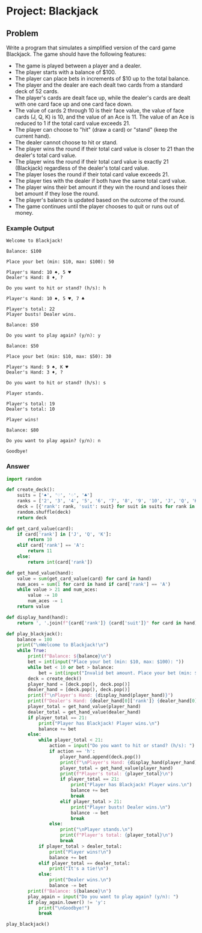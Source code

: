 # Project: Blackjack

## Problem

Write a program that simulates a simplified version of the card game Blackjack. The game should have the following features:

- The game is played between a player and a dealer.
- The player starts with a balance of $100.
- The player can place bets in increments of $10 up to the total balance.
- The player and the dealer are each dealt two cards from a standard deck of 52 cards.
- The player's cards are dealt face up, while the dealer's cards are dealt with one card face up and one card face down.
- The value of cards 2 through 10 is their face value, the value of face cards (J, Q, K) is 10, and the value of an Ace is 11. The value of an Ace is reduced to 1 if the total card value exceeds 21.
- The player can choose to "hit" (draw a card) or "stand" (keep the current hand).
- The dealer cannot choose to hit or stand.
- The player wins the round if their total card value is closer to 21 than the dealer's total card value.
- The player wins the round if their total card value is exactly 21 (Blackjack) regardless of the dealer's total card value.
- The player loses the round if their total card value exceeds 21.
- The player ties with the dealer if both have the same total card value.
- The player wins their bet amount if they win the round and loses their bet amount if they lose the round.
- The player's balance is updated based on the outcome of the round.
- The game continues until the player chooses to quit or runs out of money.

### Example Output

```
Welcome to Blackjack!

Balance: $100

Place your bet (min: $10, max: $100): 50

Player's Hand: 10 ♠, 5 ♥
Dealer's Hand: 8 ♦, ?

Do you want to hit or stand? (h/s): h

Player's Hand: 10 ♠, 5 ♥, 7 ♣

Player's total: 22
Player busts! Dealer wins.

Balance: $50

Do you want to play again? (y/n): y

Balance: $50

Place your bet (min: $10, max: $50): 30

Player's Hand: 9 ♠, K ♥
Dealer's Hand: 3 ♦, ?

Do you want to hit or stand? (h/s): s

Player stands.

Player's total: 19
Dealer's total: 10

Player wins!

Balance: $80

Do you want to play again? (y/n): n

Goodbye!
```

### Answer

```python
import random

def create_deck():
    suits = ['♠', '♡', '♢', '♣']
    ranks = ['2', '3', '4', '5', '6', '7', '8', '9', '10', 'J', 'Q', 'K', 'A']
    deck = [{'rank': rank, 'suit': suit} for suit in suits for rank in ranks]
    random.shuffle(deck)
    return deck

def get_card_value(card):
    if card['rank'] in ['J', 'Q', 'K']:
        return 10
    elif card['rank'] == 'A':
        return 11
    else:
        return int(card['rank'])

def get_hand_value(hand):
    value = sum(get_card_value(card) for card in hand)
    num_aces = sum(1 for card in hand if card['rank'] == 'A')
    while value > 21 and num_aces:
        value -= 10
        num_aces -= 1
    return value

def display_hand(hand):
    return ', '.join(f"{card['rank']} {card['suit']}" for card in hand)

def play_blackjack():
    balance = 100
    print("\nWelcome to Blackjack!\n")
    while True:
        print(f"Balance: ${balance}\n")
        bet = int(input("Place your bet (min: $10, max: $100): "))
        while bet < 10 or bet > balance:
            bet = int(input("Invalid bet amount. Place your bet (min: $10, max: $100): "))
        deck = create_deck()
        player_hand = [deck.pop(), deck.pop()]
        dealer_hand = [deck.pop(), deck.pop()]
        print(f"\nPlayer's Hand: {display_hand(player_hand)}")
        print(f"Dealer's Hand: {dealer_hand[0]['rank']} {dealer_hand[0]['suit']}, ?\n")
        player_total = get_hand_value(player_hand)
        dealer_total = get_hand_value(dealer_hand)
        if player_total == 21:
            print("Player has Blackjack! Player wins.\n")
            balance += bet
        else:
            while player_total < 21:
                action = input("Do you want to hit or stand? (h/s): ")
                if action == 'h':
                    player_hand.append(deck.pop())
                    print(f"\nPlayer's Hand: {display_hand(player_hand)}")
                    player_total = get_hand_value(player_hand)
                    print(f"Player's total: {player_total}\n")
                    if player_total == 21:
                        print("Player has Blackjack! Player wins.\n")
                        balance += bet
                        break
                    elif player_total > 21:
                        print("Player busts! Dealer wins.\n")
                        balance -= bet
                        break
                else:
                    print("\nPlayer stands.\n")
                    print(f"Player's total: {player_total}\n")
                    break
            if player_total > dealer_total:
                print("Player wins!\n")
                balance += bet
            elif player_total == dealer_total:
                print("It's a tie!\n")
            else:
                print("Dealer wins.\n")
                balance -= bet
        print(f"Balance: ${balance}\n")
        play_again = input("Do you want to play again? (y/n): ")
        if play_again.lower() != 'y':
            print("\nGoodbye!")
            break

play_blackjack()
```
